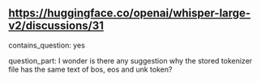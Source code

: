 ## https://huggingface.co/openai/whisper-large-v2/discussions/31

contains_question: yes

question_part: I wonder is there any suggestion why the stored tokenizer file has the same text of bos, eos and unk token?
